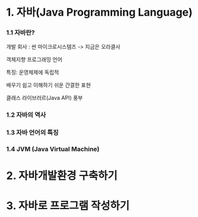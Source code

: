 # 1. 자바(Java Programming Language)

### 1.1 자바란?

개발 회사 : 썬 마이크로시스템즈 -> 지금은 오라클사

객체지향 프로그래밍 언어

특징: 운영체제에 독립적

배우기 쉽고 이해하기 쉬운 간결한 표현

클래스 라이브러르(Java API) 풍부



### 1.2 자바의 역사



### 1.3 자바 언어의 특징



### 1.4 JVM (Java Virtual Machine)







# 2. 자바개발환경 구축하기











# 3. 자바로 프로그램 작성하기

